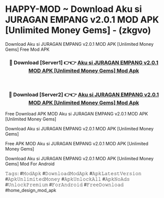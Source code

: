 # HAPPY-MOD ~ Download Aku si JURAGAN EMPANG v2.0.1 MOD APK [Unlimited Money Gems] - (zkgvo)
Download Aku si JURAGAN EMPANG v2.0.1 MOD APK [Unlimited Money Gems] Free Mod APK

<div align="center">
<h3>🔴 Download [Server1] 👉👉 <a href="https://apk-comot.site?title=Aku_si_JURAGAN_EMPANG_v2.0.1_MOD_APK_[Unlimited_Money_Gems]">Aku si JURAGAN EMPANG v2.0.1 MOD APK [Unlimited Money Gems] Mod Apk</a></h3><br>

<h3>🔴 Download [Server2] 👉👉 <a href="https://apk-comot.site?title=Aku_si_JURAGAN_EMPANG_v2.0.1_MOD_APK_[Unlimited_Money_Gems]">Aku si JURAGAN EMPANG v2.0.1 MOD APK [Unlimited Money Gems] Mod Apk</a></h3>
</div>


Free Download APK MOD Aku si JURAGAN EMPANG v2.0.1 MOD APK [Unlimited Money Gems]

Download Aku si JURAGAN EMPANG v2.0.1 MOD APK [Unlimited Money Gems] 

Free APK MOD Aku si JURAGAN EMPANG v2.0.1 MOD APK [Unlimited Money Gems] 

Download Aku si JURAGAN EMPANG v2.0.1 MOD APK [Unlimited Money Gems] Mod For Android

𝚃𝚊𝚐𝚜: #𝙼𝚘𝚍𝙰𝚙𝚔 #𝙳𝚘𝚠𝚗𝚕𝚘𝚊𝚍𝙼𝚘𝚍𝙰𝚙𝚔 #𝙰𝚙𝚔𝙻𝚊𝚝𝚎𝚜𝚝𝚅𝚎𝚛𝚜𝚒𝚘𝚗 #𝙰𝚙𝚔𝚄𝚗𝚕𝚒𝚖𝚒𝚝𝚎𝚍𝙼𝚘𝚗𝚎𝚢 #𝙰𝚙𝚔𝚄𝚗𝚕𝚘𝚌𝚔𝙰𝚕𝚕 #𝙰𝚙𝚔𝙽𝚘𝙰𝚍𝚜 #𝚄𝚗𝚕𝚘𝚌𝚔𝙿𝚛𝚎𝚖𝚒𝚞𝚖 #𝙵𝚘𝚛𝙰𝚗𝚍𝚛𝚘𝚒𝚍 #𝙵𝚛𝚎𝚎𝙳𝚘𝚠𝚗𝚕𝚘𝚊𝚍 #home_design_mod_apk